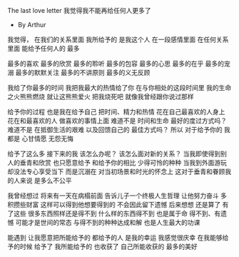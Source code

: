 The last love letter
我觉得我不能再给任何人更多了
- By Arthur

我觉得，
在我们的关系里面
我所给予的
是我这个人
在一段感情里面
在任何关系里面
能给予任何人的
最多

最多的喜欢
最多的欣赏
最多的聆听
最多的包容
最多的心思
最多的在乎
最多的宠溺
最多的默默关注
最多的不讲原则
最多的义无反顾

我给了你最多的时间
我把我最大的热情给了你
在与你相处的这段时间里
我的生命之火熊熊燃烧
就让这熊熊爱火
把我烧死吧
就像我曾经跟你说过那样

给予你的过程
也是我在给予自己
把时间、精力和热情
花在自己最喜欢的人身上
花在和最喜欢的人
做喜欢的事情上面
难道不是
时间和生命
最好的度过方式吗？
难道不是
在抵御生活的艰难
以及回馈自己的
最佳方式吗？
所以
对于给予你的
我都是
心甘情愿
无怨无悔

给予了这么多
接下来的我
该怎么办呢？
该怎么面对新的关系？
当我即使得到别人的垂青和欣赏
也只愿意给予
和给予你的相比
少得可怜的种种
当我到外面游玩
却没法专心享受当下
而是沉溺在
对当初场景和时光的怀念上
这对于垂青和眷顾我的人来说
是多么不公平

我曾经想过
将来有一天在病榻前面
告诉儿子一个终极人生哲理
让他努力奋斗
多积攒些财富
这样可以得到他想要得到的
不会因此留下遗憾
后来想想
还是算了
有了这些
很多东西照样还是得不到
什么样的东西得不到
也是属于命
得不到、有遗憾
可能才是世间的常态
与得不到的种种达成和解
也是人生最大的功课


能遇到
让我愿意把所能给予的
都给予的人
是我的幸运
我感觉很庆幸
在我能够给予的时候
给予了
我所能给予的
也收获了
自己所能收获的
最多的美好